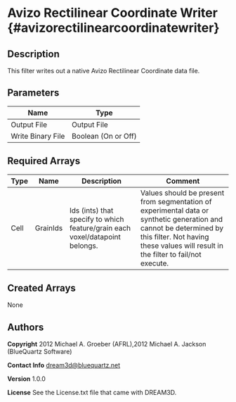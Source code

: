 Avizo Rectilinear Coordinate Writer {#avizorectilinearcoordinatewriter}
======

## Description ##

This filter writes out a native Avizo Rectilinear Coordinate data file.

## Parameters ## 

| Name | Type |
|------|------|
| Output File | Output File |
| Write Binary File | Boolean (On or Off) |

## Required Arrays ##

| Type | Name | Description | Comment |
|------|------|-------------|---------|
| Cell | GrainIds | Ids (ints) that specify to which feature/grain each voxel/datapoint belongs. | Values should be present from segmentation of experimental data or synthetic generation and cannot be determined by this filter. Not having these values will result in the filter to fail/not execute. |

## Created Arrays ##
None


## Authors ##

**Copyright** 2012 Michael A. Groeber (AFRL),2012 Michael A. Jackson (BlueQuartz Software)

**Contact Info** dream3d@bluequartz.net

**Version** 1.0.0

**License**  See the License.txt file that came with DREAM3D.



